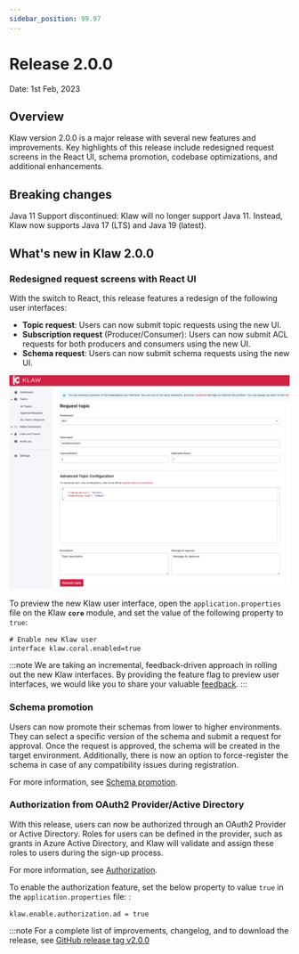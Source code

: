 ```yaml
---
sidebar_position: 99.97
---
```


# Release 2.0.0

Date: 1st Feb, 2023

## Overview

Klaw version 2.0.0 is a major release with several new features and
improvements. Key highlights of this release include redesigned request
screens in the React UI, schema promotion, codebase optimizations, and
additional enhancements.

## Breaking changes

Java 11 Support discontinued: Klaw will no longer support Java 11.
Instead, Klaw now supports Java 17 (LTS) and Java 19 (latest).

## What's new in Klaw 2.0.0

### Redesigned request screens with React UI

With the switch to React, this release features a redesign of the
following user interfaces:

- **Topic request**: Users can now submit topic requests using the new
  UI.
- **Subscription request** (Producer/Consumer): Users can now submit
  ACL requests for both producers and consumers using the new UI.
- **Schema request**: Users can now submit schema requests using the
  new UI.

![image](../../static/images/topic/RequestTopic-react.png)

To preview the new Klaw user interface, open the
`application.properties` file on the Klaw **`core`** module, and set the
value of the following property to `true`:

    # Enable new Klaw user
    interface klaw.coral.enabled=true

:::note
We are taking an incremental, feedback-driven approach in rolling out
the new Klaw interfaces. By providing the feature flag to preview user
interfaces, we would like you to share your valuable
[feedback](https://github.com/aiven/klaw/issues/new?assignees=&labels=&template=03_feature.md).
:::

### Schema promotion

Users can now promote their schemas from lower to higher environments.
They can select a specific version of the schema and submit a request
for approval. Once the request is approved, the schema will be created
in the target environment. Additionally, there is now an option to
force-register the schema in case of any compatibility issues during
registration.

For more information, see [Schema
promotion](../../docs/workflows/schema/promote-schema).

### Authorization from OAuth2 Provider/Active Directory

With this release, users can now be authorized through an OAuth2
Provider or Active Directory. Roles for users can be defined in the
provider, such as grants in Azure Active Directory, and Klaw will
validate and assign these roles to users during the sign-up process.

For more information, see
[Authorization](../../docs/authentication-authorization/authorization.md).

To enable the authorization feature, set the below property to value
`true` in the `application.properties` file: :

    klaw.enable.authorization.ad = true

:::note
For a complete list of improvements, changelog, and to download the
release, see [GitHub release tag v2.0.0](https://github.com/aiven/klaw/releases/tag/v2.0.0)
